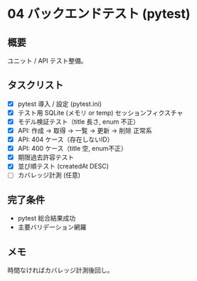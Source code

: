 # 04 バックエンドテスト (pytest)

## 概要
ユニット / API テスト整備。

## タスクリスト
- [x] pytest 導入 / 設定 (pytest.ini)
- [x] テスト用 SQLite (メモリ or temp) セッションフィクスチャ
- [x] モデル検証テスト（title 長さ, enum 不正）
- [x] API: 作成 -> 取得 -> 一覧 -> 更新 -> 削除 正常系
- [x] API: 404 ケース（存在しないID）
- [x] API: 400 ケース（title 空, enum不正）
- [x] 期限過去許容テスト
- [x] 並び順テスト (createdAt DESC)
- [ ] カバレッジ計測 (任意)

## 完了条件
- pytest 総合結果成功
- 主要バリデーション網羅

## メモ
時間なければカバレッジ計測後回し。

